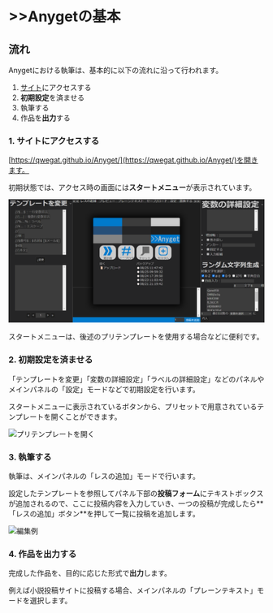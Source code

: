 # &gt;&gt;Anygetの基本
## 流れ
Anygetにおける執筆は、基本的に以下の流れに沿って行われます。

1. [サイト](https://qwegat.github.io/Anyget/)にアクセスする
2. **初期設定**を済ませる
3. 執筆する
4. 作品を**出力**する


### 1. サイトにアクセスする

[https://qwegat.github.io/Anyget/](https://qwegat.github.io/Anyget/)を開きます。

初期状態では、アクセス時の画面には**スタートメニュー**が表示されています。

![アクセス時の画面](../assets/images/startmenu.png)

スタートメニューは、後述のプリテンプレートを使用する場合などに便利です。

### 2. 初期設定を済ませる

「テンプレートを変更」「変数の詳細設定」「ラベルの詳細設定」などのパネルやメインパネルの「設定」モードなどで初期設定を行います。

スタートメニューに表示されているボタンから、プリセットで用意されているテンプレートを開くことができます。

![プリテンプレートを開く](../assets/images/pretemp.gif)

### 3. 執筆する

執筆は、メインパネルの「レスの追加」モードで行います。

設定したテンプレートを参照してパネル下部の**投稿フォーム**にテキストボックスが追加されるので、ここに投稿内容を入力していき、一つの投稿が完成したら**「レスの追加」ボタン**を押して一覧に投稿を追加します。

![編集例](../assets/images/edit.gif)

### 4. 作品を出力する

完成した作品を、目的に応じた形式で**出力**します。

例えば小説投稿サイトに投稿する場合、メインパネルの「プレーンテキスト」モードを選択します。


